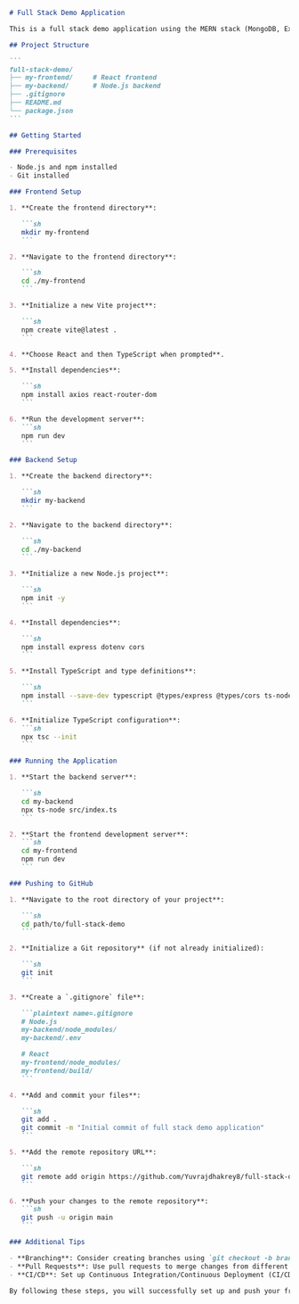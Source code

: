 ````markdown name=README.md
# Full Stack Demo Application

This is a full stack demo application using the MERN stack (MongoDB, Express, React, Node.js) with TypeScript for both frontend and backend.

## Project Structure

```
full-stack-demo/
├── my-frontend/     # React frontend
├── my-backend/      # Node.js backend
├── .gitignore
├── README.md
└── package.json
```

## Getting Started

### Prerequisites

- Node.js and npm installed
- Git installed

### Frontend Setup

1. **Create the frontend directory**:

   ```sh
   mkdir my-frontend
   ```

2. **Navigate to the frontend directory**:

   ```sh
   cd ./my-frontend
   ```

3. **Initialize a new Vite project**:

   ```sh
   npm create vite@latest .
   ```

4. **Choose React and then TypeScript when prompted**.

5. **Install dependencies**:

   ```sh
   npm install axios react-router-dom
   ```

6. **Run the development server**:
   ```sh
   npm run dev
   ```

### Backend Setup

1. **Create the backend directory**:

   ```sh
   mkdir my-backend
   ```

2. **Navigate to the backend directory**:

   ```sh
   cd ./my-backend
   ```

3. **Initialize a new Node.js project**:

   ```sh
   npm init -y
   ```

4. **Install dependencies**:

   ```sh
   npm install express dotenv cors
   ```

5. **Install TypeScript and type definitions**:

   ```sh
   npm install --save-dev typescript @types/express @types/cors ts-node nodemon
   ```

6. **Initialize TypeScript configuration**:
   ```sh
   npx tsc --init
   ```

### Running the Application

1. **Start the backend server**:

   ```sh
   cd my-backend
   npx ts-node src/index.ts
   ```

2. **Start the frontend development server**:
   ```sh
   cd my-frontend
   npm run dev
   ```

### Pushing to GitHub

1. **Navigate to the root directory of your project**:

   ```sh
   cd path/to/full-stack-demo
   ```

2. **Initialize a Git repository** (if not already initialized):

   ```sh
   git init
   ```

3. **Create a `.gitignore` file**:

   ```plaintext name=.gitignore
   # Node.js
   my-backend/node_modules/
   my-backend/.env

   # React
   my-frontend/node_modules/
   my-frontend/build/
   ```

4. **Add and commit your files**:

   ```sh
   git add .
   git commit -m "Initial commit of full stack demo application"
   ```

5. **Add the remote repository URL**:

   ```sh
   git remote add origin https://github.com/Yuvrajdhakrey8/full-stack-demo.git
   ```

6. **Push your changes to the remote repository**:
   ```sh
   git push -u origin main
   ```

### Additional Tips

- **Branching**: Consider creating branches using `git checkout -b branch-name` for different features or fixes.
- **Pull Requests**: Use pull requests to merge changes from different branches.
- **CI/CD**: Set up Continuous Integration/Continuous Deployment (CI/CD) pipelines to automate testing and deployment processes.

By following these steps, you will successfully set up and push your frontend and backend code to your GitHub repository without conflicts.
````
